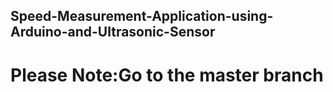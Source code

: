 ## Speed-Measurement-Application-using-Arduino-and-Ultrasonic-Sensor
# **Please Note**:Go to the master branch 
